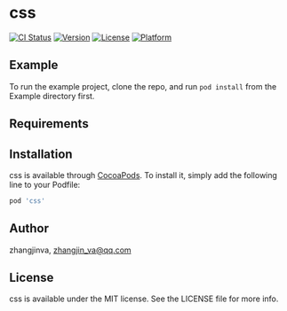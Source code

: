 # css

[![CI Status](https://img.shields.io/travis/zhangjinva/css.svg?style=flat)](https://travis-ci.org/zhangjinva/css)
[![Version](https://img.shields.io/cocoapods/v/css.svg?style=flat)](https://cocoapods.org/pods/css)
[![License](https://img.shields.io/cocoapods/l/css.svg?style=flat)](https://cocoapods.org/pods/css)
[![Platform](https://img.shields.io/cocoapods/p/css.svg?style=flat)](https://cocoapods.org/pods/css)

## Example

To run the example project, clone the repo, and run `pod install` from the Example directory first.

## Requirements

## Installation

css is available through [CocoaPods](https://cocoapods.org). To install
it, simply add the following line to your Podfile:

```ruby
pod 'css'
```

## Author

zhangjinva, zhangjin_va@qq.com

## License

css is available under the MIT license. See the LICENSE file for more info.
